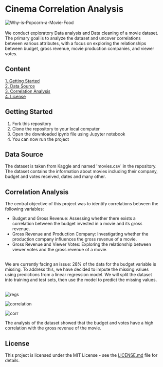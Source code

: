 # Cinema Correlation Analysis
![Why-is-Popcorn-a-Movie-Food](https://github.com/jeanbaptistejacq/Cinema-Correlation-Analysis/assets/80902643/237bb8eb-553b-46ce-862f-bf1e4e455fa8)
</br>
</br>
We conduct exploratory Data analysis and Data cleaning of a movie dataset. The primary goal is to analyze the dataset and uncover correlations between various attributes, with a focus on exploring the relationships between budget, gross revenue, movie production companies, and viewer votes.

## Content

[1. Getting Started](#getting-started)  
[2. Data Source](#data-source)  
[3. Correlation Analysis](#correlation-analysis)  
[4. License](#license)  

## Getting Started
<ol>
  <li>Fork this repository</li>
  <li>Clone the repository to your local computer</li>
  <li>Open the downloaded ipynb file using Jupyter notebook</li>
  <li>You can now run the project</li>
</ol>


## Data Source

The dataset is taken from Kaggle and named 'movies.csv' in the repository. The dataset contains the information about movies including their company, budget and votes received, dates and many other.

## Correlation Analysis

The central objective of this project was to identify correlations between the following variables:

- Budget and Gross Revenue: Assessing whether there exists a correlation between the budget invested in a movie and its gross revenue.
- Gross Revenue and Production Company: Investigating whether the production company influences the gross revenue of a movie.
- Gross Revenue and Viewer Votes: Exploring the relationship between viewer votes and the gross revenue of a movie.
</br>
We are currently facing an issue: 28% of the data for the budget variable is missing. To address this, we have decided to impute the missing values using predictions from a linear regression model. We will split the dataset into training and test sets, then use the model to predict the missing values.

</br>
</br>


![regs](https://github.com/jeanbaptistejacq/Cinema-Correlation-Analysis/assets/80902643/d95b68bc-b2c1-4965-98b8-2031f6b0082a)
</br>


![correlation](https://github.com/jeanbaptistejacq/Cinema-Correlation-Analysis/assets/80902643/8c7bceb8-e20d-466d-a992-b4941d348066)
</br>


![corr](https://github.com/jeanbaptistejacq/Cinema-Correlation-Analysis/assets/80902643/a96c5140-56f9-414c-bebd-943acf40754e)
</br>

The analysis of the dataset showed that the budget and votes have a high correlation with the gross revenue of the movie.
</br>

## License

This project is licensed under the MIT License - see the [LICENSE.md](LICENSE) file for details.
